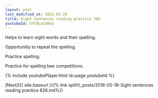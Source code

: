 ```yaml
---
layout: post
last_modified_at: 2021-03-29
title: Sight sentences reading practice 760
youtubeId: DTCMLoC48nU
---
```

 
 
Helps to learn sight words and their spelling.

Opportunitiy to repeat the spelling. 

Practice spelling. 
 
Practice for spelling bee competitions. 
 
{% include youtubePlayer.html id=page.youtubeId %}
 
 

[Next]({{ site.baseurl }}{% link  split1/_posts/2016-05-18-Sight sentences reading practice 826.md%})
 

